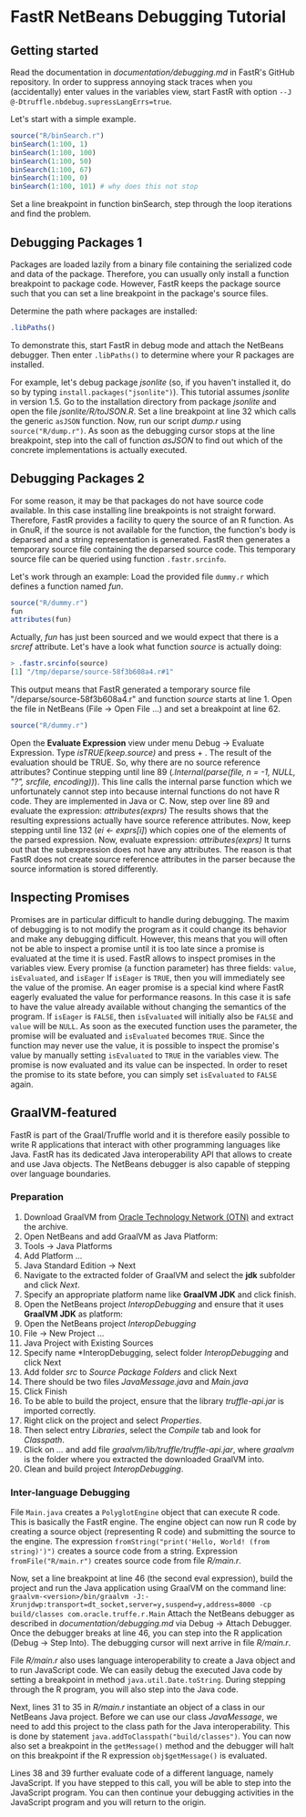 # FastR NetBeans Debugging Tutorial

## Getting started

Read the documentation in *documentation/debugging.md* in FastR's GitHub repository.
In order to suppress annoying stack traces when you (accidentally) enter values in the variables view, start FastR with option `--J @-Dtruffle.nbdebug.supressLangErrs=true`.

Let's start with a simple example.
```R
source("R/binSearch.r")
binSearch(1:100, 1)
binSearch(1:100, 100)
binSearch(1:100, 50)
binSearch(1:100, 67)
binSearch(1:100, 0)
binSearch(1:100, 101) # why does this not stop
```

Set a line breakpoint in function binSearch, step through the loop iterations and find the problem.

## Debugging Packages 1
Packages are loaded lazily from a binary file containing the serialized code and data of the package.
Therefore, you can usually only install a function breakpoint to package code.
However, FastR keeps the package source such that you can set a line breakpoint in the package's source files.

Determine the path where packages are installed:
```R
.libPaths()
```

To demonstrate this, start FastR in debug mode and attach the NetBeans debugger. 
Then enter `.libPaths()` to determine where your R packages are installed. 

For example, let's debug package *jsonlite* (so, if you haven't installed it, do so by typing `install.packages("jsonlite")`). 
This tutorial assumes *jsonlite* in version 1.5. 
Go to the installation directory from package *jsonlite* and open the file *jsonlite/R/toJSON.R*. 
Set a line breakpoint at line 32 which calls the generic `asJSON` function. 
Now, run our script *dump.r* using `source("R/dump.r")`. 
As soon as the debugging cursor stops at the line breakpoint, step into the call of function *asJSON* to find out which of the concrete implementations is actually executed.

## Debugging Packages 2
For some reason, it may be that packages do not have source code available.
In this case installing line breakpoints is not straight forward.
Therefore, FastR provides a facility to query the source of an R function.
As in GnuR, if the source is not available for the function, the function's body is deparsed and a string representation is generated.
FastR then generates a temporary source file containing the deparsed source code.
This temporary source file can be queried using function `.fastr.srcinfo`.

Let's work through an example: 
Load the provided file `dummy.r` which defines a function named *fun*.
```R
source("R/dummy.r")
fun
attributes(fun)
```

Actually, *fun* has just been sourced and we would expect that there is a *srcref* attribute.
Let's have a look what function *source* is actually doing:

```R
> .fastr.srcinfo(source)
[1] "/tmp/deparse/source-58f3b608a4.r#1"
```

This output means that FastR generated a temporary source file "/deparse/source-58f3b608a4.r" and function *source* starts at line 1.
Open the file in NetBeans (File -> Open File ...) and set a breakpoint at line 62.

```R
source("R/dummy.r")
```

Open the __Evaluate Expression__ view under menu Debug -> Evaluate Expression.
Type *isTRUE(keep.source)* and press <ctrl> + <enter>.
The result of the evaluation should be TRUE. So, why there are no source reference attributes?
Continue stepping until line 89 (*.Internal(parse(file, n = -1, NULL, "?", srcfile, encoding))*). 
This line calls the internal parse function which we unfortunately cannot step into because internal functions do not have R code.
They are implemented in Java or C.
Now, step over line 89 and evaluate the expression: *attributes(exprs)*
The results shows that the resulting expressions actually have source reference attributes.
Now, keep stepping until line 132 (*ei <- exprs[i]*) which copies one of the elements of the parsed expression.
Now, evaluate expression: *attributes(exprs)*
It turns out that the subexpression does not have any attributes.
The reason is that FastR does not create source reference attributes in the parser because the source information is stored differently.

## Inspecting Promises
Promises are in particular difficult to handle during debugging.
The maxim of debugging is to not modify the program as it could change its behavior and make any debugging difficult.
However, this means that you will often not be able to inspect a promise until it is too late since a promise is evaluated at the time it is used.
FastR allows to inspect promises in the variables view.
Every promise (a function parameter) has three fields: `value`, `isEvaluated`, and `isEager`
If `isEager` is `TRUE`, then you will immediately see the value of the promise. An eager promise is a special kind where FastR eagerly evaluated the value for performance reasons.
In this case it is safe to have the value already available without changing the semantics of the program.
If `isEager` is `FALSE`, then `isEvaluated` will initially also be `FALSE` and `value` will be `NULL`.
As soon as the executed function uses the parameter, the promise will be evaluated and `isEvaluated` becomes `TRUE`.
Since the function may never use the value, it is possible to inspect the promise's value by manually setting `isEvaluated` to `TRUE` in the variables view. 
The promise is now evaluated and its value can be inspected. 
In order to reset the promise to its state before, you can simply set `isEvaluated` to `FALSE` again.
  
## GraalVM-featured
FastR is part of the Graal/Truffle world and it is therefore easily possible to write R applications that interact with other programming languages like Java. 
FastR has its dedicated Java interoperability API that allows to create and use Java objects. 
The NetBeans debugger is also capable of stepping over language boundaries. 

### Preparation

1. Download GraalVM from [Oracle Technology Network (OTN)](http://www.oracle.com/technetwork/oracle-labs/program-languages/downloads/index.html) and extract the archive.
2. Open NetBeans and add GraalVM as Java Platform:
  1. Tools -> Java Platforms
  2. Add Platform ...
  3. Java Standard Edition -> Next
  4. Navigate to the extracted folder of GraalVM and select the __jdk__ subfolder and click *Next*.
  5. Specify an appropriate platform name like __GraalVM JDK__ and click finish. 
3. Open the NetBeans project *InteropDebugging* and ensure that it uses __GraalVM JDK__ as platform:
4. Open the NetBeans project *InteropDebugging*
  1. File -> New Project ...
  2. Java Project with Existing Sources
  3. Specify name *InteropDebugging, select folder *InteropDebugging* and click Next
  4. Add folder *src* to *Source Package Folders* and click Next
  5. There should be two files *JavaMessage.java* and *Main.java*
  6. Click Finish
5. To be able to build the project, ensure that the library *truffle-api.jar* is imported correctly.
  1. Right click on the project and select *Properties*.
  2. Then select entry *Libraries*, select the *Compile* tab and look for *Classpath*.
  3. Click on *...* and add file *graalvm/lib/truffle/truffle-api.jar*, where *graalvm* is the folder where you extracted the downloaded GraalVM into.
5. Clean and build project *InteropDebugging*.

### Inter-language Debugging 

File `Main.java` creates a `PolyglotEngine` object that can execute R code. This is basically the FastR engine. 
The engine object can now run R code by creating a source object (representing R code) and submitting the source to the engine. 
The expression `fromString("print('Hello, World! (from string)')")` creates a source code from a string. 
Expression `fromFile("R/main.r")` creates source code from file *R/main.r*. 

Now, set a line breakpoint at line 46 (the second eval expression), build the project and run the Java application using GraalVM on the command line:
`graalvm-<version>/bin/graalvm -J:-Xrunjdwp:transport=dt_socket,server=y,suspend=y,address=8000 -cp build/classes com.oracle.truffe.r.Main` 
Attach the NetBeans debugger as described in *documentation/debugging.md* via Debug -> Attach Debugger. 
Once the debugger breaks at line 46, you can step into the R application (Debug -> Step Into). 
The debugging cursor will next arrive in file *R/main.r*. 

File *R/main.r* also uses language interoperability to create a Java object and to run JavaScript code.
We can easily debug the executed Java code by setting a breakpoint in method `java.util.Date.toString`. 
During stepping through the R program, you will also step into the Java code. 

Next, lines 31 to 35 in *R/main.r* instantiate an object of a class in our NetBeans Java project. 
Before we can use our class *JavaMessage*, we need to add this project to the class path for the Java interoperability. 
This is done by statement `java.addToClasspath("build/classes")`. 
You can now also set a breakpoint in the `getMessage()` method and the debugger will halt on this breakpoint if the R expression `obj$getMessage()` is evaluated. 

Lines 38 and 39 further evaluate code of a different language, namely JavaScript.
If you have stepped to this call, you will be able to step into the JavaScript program.
You can then continue your debugging activities in the JavaScript program and you will return to the origin.


